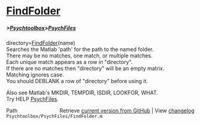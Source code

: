# [FindFolder](FindFolder)
##### >[Psychtoolbox](Psychtoolbox)>[PsychFiles](PsychFiles)

directory=[FindFolder](FindFolder)(name)  
Searches the Matlab 'path' for the path to the named folder.  
There may be no matches, one match, or multiple matches.  
Each unique match appears as a row in "directory".  
If there are no matches then "directory" will be an empty matrix.  
Matching ignores case.  
You should DEBLANK a row of "directory" before using it.  
  
Also see Matlab's MKDIR, TEMPDIR, ISDIR, LOOKFOR, WHAT.  
Try HELP [PsychFiles](PsychFiles).  




<div class="code_header" style="text-align:right;">
  <span style="float:left;">Path&nbsp;&nbsp;</span> <span class="counter">Retrieve <a href=
  "https://raw.github.com/Psychtoolbox-3/Psychtoolbox-3/beta/Psychtoolbox/PsychFiles/FindFolder.m">current version from GitHub</a> | View <a href=
  "https://github.com/Psychtoolbox-3/Psychtoolbox-3/commits/beta/Psychtoolbox/PsychFiles/FindFolder.m">changelog</a></span>
</div>
<div class="code">
  <code>Psychtoolbox/PsychFiles/FindFolder.m</code>
</div>

